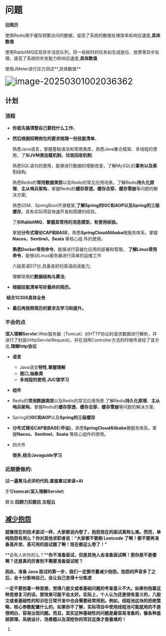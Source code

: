 # 问题

**旧简历**

使用Redis用于缓存频繁访问的数据，提高了系统的数据处理效率和响应速度,**具体数值**

使用RabbitMQ实现异步消息队列，将一些耗时的任务如生成座位、放票等异步处理，提高了系统的并发能力和响应速度,**具体数值**

使用JMeter进行压力测试**,具体数值**

<img src="C:\Users\pqy\AppData\Roaming\Typora\typora-user-images\image-20250301002036362.png" alt="image-20250301002036362" style="zoom:200%;" />





## **计划**

### **流程**

- **你首先搞清楚自己要找什么工作**。

- **然后根据招聘岗位的要求梳理一份技能清单**。

  熟悉Java语言，掌握基础语法和常用类库，熟悉Java集合框架、多线程的使用，了解**JVM类加载机制、垃圾回收机制**;

  熟悉SQL语句的使用，能够进行数据的增删改查，了解MySQL的**事务以及索引**结构;

  熟悉Redis的**常用数据类型**以及Redis的常见应用场景。了解Redis**持久化原理**、**主从哨兵架构**，掌握Redis的**缓存穿透、缓存击穿、缓存雪崩**等问题的解决方案;

  熟悉SSM、SpringBoot开源框架,**了解Spring的I0C和AOP以及Spring的三级缓存**，具有实际项目快速开发和搭建的经验。

  了解**RabbitMQ**，**掌握其常用的消息模型，有使用经验。**

  掌握**分布式理论CAP和BASE**，熟悉**SpringCloudAlibaba**微服务体系，掌握**Nacos、Sentinel、Seata** 等核心组
  件的使用。

  **熟悉Docker常用命令**，能够进行容器化应用的部署和管理。
  **了解Linux常用命令**，能够对Linux服务器进行简单的运维工作

  六级英语517分,具备良好的英语阅读能力;

  理解常用的**数据结构与算法**;

  

- **根据技能清单写好最终的简历。**

​	**结合12306具体业务**

- **最后再按照简历的要求去学习和提升。**



### 不会的点

**深入理解Servle**t:Web服务器（Tomcat）对HTTP协议的请求数据进行解析，并进行了封装(HttpServletRequest)，并在调用Controller方法的时候传递给了该方法,**理解http协议**

- **语言**
  
  - Java语言**特性**,**掌握理解**
  - **接口,抽象类**
  - **多线程的使用**,**JUC锁学习**
  
-  **组件** 
  - Redis的**常用数据类型**以及Redis的常见应用场景.了解Redis**持久化原理**、**主从哨兵架构**，掌握Redis的**缓存穿透、缓存击穿、缓存雪崩**等问题的解决方案;
  - Spring的**I0C和AOP**以及**Spring的三级缓存**
  - **分布式理论CAP和BASE**(**毕设)**，熟悉**SpringCloudAlibaba**微服务体系，掌握**Nacos、Sentinel、Seata** 等核心组件的使用。

- 四大件
  
  **很多,结合Javaguide学习**









### 近期要做的:

**过一遍黑马点评的代码**,**直接拿过来读+AI**

手写**tomcat**(**深入理解Servlet**)

算法:**回顾力扣题目**,**左程云**





## [减少抱怨](#减少抱怨)

**就像现在的技术面试一样，大家都说内卷了，抱怨现在的面试真特么难。然而，单纯抱怨有用么？你对其他求职者说：“大家都不要刷 Leetcode 了啊！都不要再准备高并发、高可用的面试题了啊！现在都这么卷了！”**

**会有人听你的么？****你不准备面试，但是其他人会准备面试啊！那你是不是傻啊？还是真的厉害到不需要准备面试呢？**

**因此，准备 Java 面试的第一步，我们一定要尽量减少抱怨。抱怨的声音多了之后，会十分影响自己，会让自己变得十分焦虑**



**一定不要抱着一种思想，觉得八股文或者基础问题的考查意义不大。如果你抱着这种思想复习的话，那效果可能不会太好。实际上，个人认为还是很有意义的，八股文或者基础性的知识在日常开发中也会需要经常用到。例如，线程池这块的拒绝策略、核心参数配置什么的，如果你不了解，实际项目中使用线程池可能就用的不是很明白，容易出现问题。而且，其实这种基础性的问题是最容易准备的，像各种底层原理、系统设计、场景题以及深挖你的项目这类才是最难的！**

























1. 





















